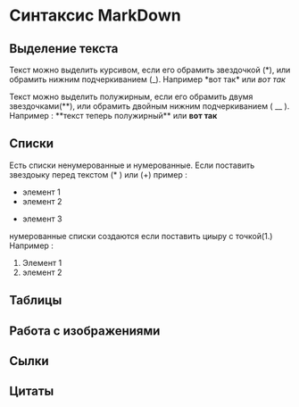 # Синтаксис MarkDоwn

## Выделение текста

Текст можно выделить курсивом, если его обрамить звездочкой (*), или обрамить нижним подчеркиванием (\_). Например *вот так\* или _вот так_

Текст можно выделить полужирным, если его обрамить двумя звездочками(**), или обрамить двойным нижним подчеркиванием ( \_\_ ). Например : **текст теперь полужирный\*\* или **вот так**

## Списки

Есть списки ненумерованные и нумерованные. Если поставить звездоыку перед текстом (\* ) или (+) пример :

- элемент 1
- элемент 2

* элемент 3

нумерованные списки создаются если поставить циыру с точкой(1.) Например :

1. Элемент 1
2. элемент 2

## Таблицы

## Работа с изображениями

## Сылки

## Цитаты
